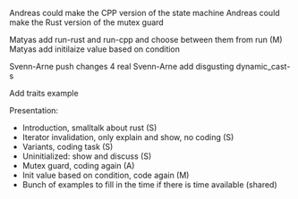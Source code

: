 Andreas could make the CPP version of the state machine
Andreas could make the Rust version of the mutex guard

Matyas add run-rust and run-cpp and choose between them from run (M)
Matyas add initilaize value based on condition

Svenn-Arne push changes 4 real
Svenn-Arne add disgusting dynamic_cast-s

Add traits example

Presentation:
 - Introduction, smalltalk about rust (S)
 - Iterator invalidation, only explain and show, no coding (S)
 - Variants, coding task (S)
 - Uninitialized: show and discuss (S)
 - Mutex guard, coding again (A)
 - Init value based on condition, code again (M)
 - Bunch of examples to fill in the time if there is time available (shared)